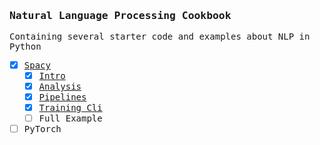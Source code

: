 <samp>

### Natural Language Processing Cookbook
Containing several starter code and examples about NLP in Python
- [x] [Spacy](https://spacy.io)
  - [x] [Intro](/spacy_intro.ipynb)
  - [x] [Analysis](/spacy_data_analysis.ipynb)
  - [x] [Pipelines](/spacy_pipelines.ipynb)
  - [x] [Training Cli](/spacy_training.ipynb)
  - [ ] Full Example
- [ ] PyTorch

</samp>